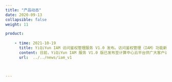 ```yaml
---
title: "产品动态"
date: 2020-09-13
collapsible: false
weight: 11

product:
 
    - time: 2021-10-19
      title: YiQiYun IAM 访问鉴权管理服务 V1.0 发布。访问鉴权管理（IAM）功能新增：集群身份
      content: 日前，YiQiYun IAM 服务 V1.0 版已发布至计算中心云平台供广大客户试用。作为 IAM 服务的第一个版本，我们主要支持身份信任载体、身份管理、策略权限配置、策略管理、策略模拟器、操作日志等功能。
      url:  ../../news/iam_v1

    

---
```


<!-- 设置上述参数可生成产品动态页  -->

